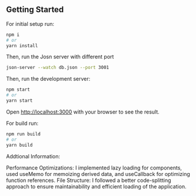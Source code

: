 ## Getting Started

For initial setup run:

```bash
npm i
# or
yarn install
```
Then, run the Josn server with different port
```bash
json-server --watch db.json --port 3001
```
Then, run the development server:

```bash
npm start
# or
yarn start
```

Open [http://localhost:3000](http://localhost:3000) with your browser to see the result.

For build run:

```bash
npm run build
# or
yarn build
```

Addtional Information:

 Performance Optimizations: I implemented lazy loading for components, used useMemo for memoizing derived data, and useCallback for optimizing function references.
 File Structure: I followed a better code-splitting approach to ensure maintainability and efficient loading of the application.
